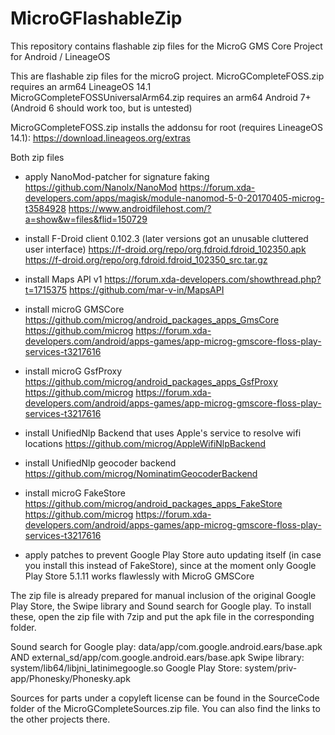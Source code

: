 # MicroGFlashableZip
This repository contains flashable zip files for the MicroG GMS Core Project for Android / LineageOS

This are flashable zip files for the microG project. 
MicroGCompleteFOSS.zip requires an arm64 LineageOS 14.1
MicroGCompleteFOSSUniversalArm64.zip requires an arm64 Android 7+ (Android 6 should work too, but is untested)

MicroGCompleteFOSS.zip  installs the addonsu for root (requires LineageOS 14.1):
https://download.lineageos.org/extras

Both zip files

- apply NanoMod-patcher for signature faking
https://github.com/Nanolx/NanoMod 
https://forum.xda-developers.com/apps/magisk/module-nanomod-5-0-20170405-microg-t3584928
https://www.androidfilehost.com/?a=show&w=files&flid=150729

- install F-Droid client 0.102.3 (later versions got an unusable cluttered user interface)
https://f-droid.org/repo/org.fdroid.fdroid_102350.apk
https://f-droid.org/repo/org.fdroid.fdroid_102350_src.tar.gz

- install Maps API v1
https://forum.xda-developers.com/showthread.php?t=1715375
https://github.com/mar-v-in/MapsAPI

- install microG GMSCore
https://github.com/microg/android_packages_apps_GmsCore
https://github.com/microg 
https://forum.xda-developers.com/android/apps-games/app-microg-gmscore-floss-play-services-t3217616

- install microG GsfProxy
https://github.com/microg/android_packages_apps_GsfProxy
https://github.com/microg 
https://forum.xda-developers.com/android/apps-games/app-microg-gmscore-floss-play-services-t3217616

- install UnifiedNlp Backend that uses Apple's service to resolve wifi locations
https://github.com/microg/AppleWifiNlpBackend

- install UnifiedNlp geocoder backend
https://github.com/microg/NominatimGeocoderBackend

- install microG FakeStore
https://github.com/microg/android_packages_apps_FakeStore
https://github.com/microg 
https://forum.xda-developers.com/android/apps-games/app-microg-gmscore-floss-play-services-t3217616

- apply patches to prevent Google Play Store auto updating itself (in case you install this instead of FakeStore), 
since at the moment only Google Play Store 5.1.11 works flawlessly with MicroG GMSCore

The zip file is already prepared for manual inclusion of the original Google Play Store, the Swipe library and Sound search for Google play. 
To install these, open the zip file with 7zip and put the apk file in the corresponding folder.

Sound search for Google play: data/app/com.google.android.ears/base.apk AND external_sd/app/com.google.android.ears/base.apk
Swipe library: system/lib64/libjni_latinimegoogle.so
Google Play Store: system/priv-app/Phonesky/Phonesky.apk

Sources for parts under a copyleft license can be found in the SourceCode folder of the MicroGCompleteSources.zip file. 
You can also find the links to the other projects there. 

